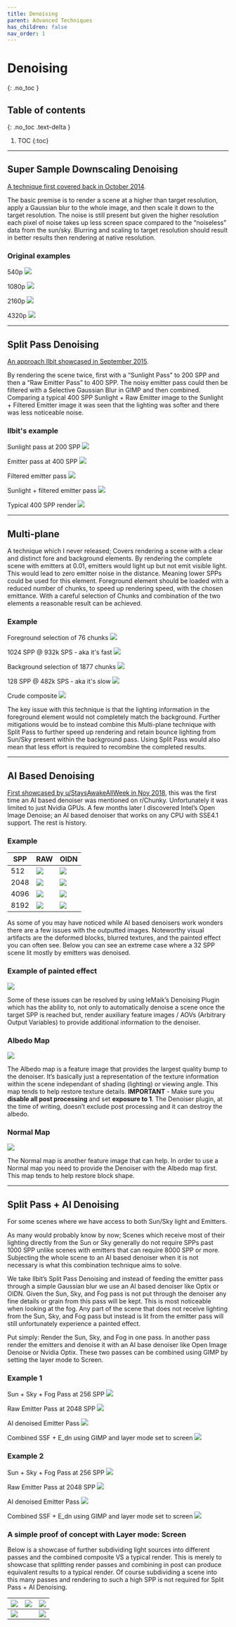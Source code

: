 ```yaml
---
title: Denoising
parent: Advanced Techniques
has_children: false
nav_order: 1
---
```


# Denoising
{: .no_toc }

## Table of contents
{: .no_toc .text-delta }

1. TOC
{:toc}

---

## Super Sample Downscaling Denoising

[A technique first covered back in October 2014](https://www.reddit.com/r/chunky/comments/2kljk1/proof_of_method_the_downscale_test/).

The basic premise is to render a scene at a higher than target resolution, apply a Gaussian blur to the whole image, and then scale it down to the target resolution. The noise is still present but given the higher resolution each pixel of noise takes up less screen space compared to the “noiseless” data from the sun/sky. Blurring and scaling to target resolution should result in better results then rendering at native resolution.

### Original examples

540p
![](./img/docs/denoising/downsample/r540p.png)

1080p
![](./img/docs/denoising/downsample/r1080p.png)

2160p
![](./img/docs/denoising/downsample/r2160p.png)

4320p
![](./img/docs/denoising/downsample/r4320p.png)

---

## Split Pass Denoising

[An approach llbit showcased in September 2015](https://www.reddit.com/r/chunky/comments/3kwknl/results_of_some_quick_experiments_with_selective/).

By rendering the scene twice, first with a “Sunlight Pass” to 200 SPP and then a “Raw Emitter Pass” to 400 SPP. The noisy emitter pass could then be filtered with a Selective Gaussian Blur in GIMP and then combined. Comparing a typical 400 SPP Sunlight + Raw Emitter image to the Sunlight + Filtered Emitter image it was seen that the lighting was softer and there was less noticeable noise.

### llbit's example

Sunlight pass at 200 SPP
![](./img/docs/denoising/split_pass/sunlight_pass.png)

Emitter pass at 400 SPP
![](./img/docs/denoising/split_pass/raw_emitter_pass.png)

Filtered emitter pass
![](./img/docs/denoising/split_pass/filtered_emitter_pass.png)

Sunlight + filtered emitter pass
![](./img/docs/denoising/split_pass/combined_post.png)

Typical 400 SPP render
![](./img/docs/denoising/split_pass/typical.png)

---

## Multi-plane

A technique which I never released; Covers rendering a scene with a clear and distinct fore and background elements. By rendering the complete scene with emitters at 0.01, emitters would light up but not emit visible light. This would lead to zero emitter noise in the distance. Meaning lower SPPs could be used for this element. Foreground element should be loaded with a reduced number of chunks, to speed up rendering speed, with the chosen emittance. With a careful selection of Chunks and combination of the two elements a reasonable result can be achieved.

### Example

Foreground selection of 76 chunks
![](./img/docs/denoising/multi-plane/mapview_fore.png)

1024 SPP @ 932k SPS - aka it's fast
![](./img/docs/denoising/multi-plane/multi-plane_fore-1024.png)

Background selection of 1877 chunks
![](./img/docs/denoising/multi-plane/mapview_back.png)

128 SPP @ 482k SPS - aka it's slow
![](./img/docs/denoising/multi-plane/multi-plane_back-128.png)

Crude composite
![](./img/docs/denoising/multi-plane/multi-plane_comp.png)

The key issue with this technique is that the lighting information in the foreground element would not completely match the background. Further mitigations would be to instead combine this Multi-plane technique with Split Pass to further speed up rendering and retain bounce lighting from Sun/Sky present within the background pass. Using Split Pass would also mean that less effort is required to recombine the completed results.

---

## AI Based Denoising

[First showcased by u/StaysAwakeAllWeek in Nov 2018](https://www.reddit.com/r/chunky/comments/a0o15p/this_simple_aibased_denoiser_tool_for_nvidia_gpus/), this was the first time an AI based denoiser was mentioned on r/Chunky. Unfortunately it was limited to just Nvidia GPUs. A few months later I discovered Intel’s Open Image Denoise; an AI based denoiser that works on any CPU with SSE4.1 support. The rest is history.

### Example
| SPP  | RAW                                               | OIDN                                                       |
|------|---------------------------------------------------|------------------------------------------------------------|
| 512  | ![](./img/docs/denoising/ai_based_dn/test-512.png)  | ![](./img/docs/denoising/ai_based_dn/test-512.denoised.png)  |
| 2048 | ![](./img/docs/denoising/ai_based_dn/test-2048.png) | ![](./img/docs/denoising/ai_based_dn/test-2048.denoised.png) |
| 4096 | ![](./img/docs/denoising/ai_based_dn/test-4096.png) | ![](./img/docs/denoising/ai_based_dn/test-4096.denoised.png) |
| 8192 | ![](./img/docs/denoising/ai_based_dn/test-8192.png) | ![](./img/docs/denoising/ai_based_dn/test-8192.denoised.png) |

As some of you may have noticed while AI based denoisers work wonders there are a few issues with the outputted images. Noteworthy visual artifacts are the deformed blocks, blurred textures, and the painted effect you can often see. Below you can see an extreme case where a 32 SPP scene lit mostly by emitters was denoised.

### Example of painted effect
![](./img/docs/denoising/ai_based_dn/HermitCraft7-32.denoised.png)

Some of these issues can be resolved by using leMaik’s Denoising Plugin which has the ability to, not only to automatically denoise a scene once the target SPP is reached but, render auxiliary feature images / AOVs (Arbitrary Output Variables) to provide additional information to the denoiser.

### Albedo Map
![](./img/docs/denoising/ai_based_dn/test.albedo.png)

The Albedo map is a feature image that provides the largest quality bump to the denoiser. It’s basically just a representation of the texture information within the scene independant of shading (lighting) or viewing angle. This map tends to help restore texture details.
**IMPORTANT** - Make sure you **disable all post processing** and set **exposure to 1**. The Denoiser plugin, at the time of writing, doesn’t exclude post processing and it can destroy the albedo.

### Normal Map
![](./img/docs/denoising/ai_based_dn/test.normal.png)

The Normal map is another feature image that can help. In order to use a Normal map you need to provide the Denoiser with the Albedo map first. This map tends to help restore block shape.

---

## Split Pass + AI Denoising

For some scenes where we have access to both Sun/Sky light and Emitters.

As many would probably know by now; Scenes which receive most of their lighting directly from the Sun or Sky generally do not require SPPs past 1000 SPP unlike scenes with emitters that can require 8000 SPP or more. Subjecting the whole scene to an AI based denoiser when it is not necessary is what this combination technique aims to solve.

We take llbit’s Split Pass Denoising and instead of feeding the emitter pass through a simple Gaussian blur we use an AI based denoiser like Optix or OIDN. Given the Sun, Sky, and Fog pass is not put through the denoiser any fine details or grain from this pass will be kept. This is most noticeable when looking at the fog. Any part of the scene that does not receive lighting from the  Sun, Sky, and Fog pass but instead is lit from the emitter pass will still unfortunately experience a painted effect.

Put simply: Render the Sun, Sky, and Fog in one pass. In another pass render the emitters and denoise it with an AI base denoiser like Open Image Denoise or Nvidia Optix. These two passes can be combined using GIMP by setting the layer mode to Screen.


### Example 1

Sun + Sky + Fog Pass at 256 SPP
![](./img/docs/denoising/split-ai/TheUncensoredLibrary_2-256.png)

Raw Emitter Pass at 2048 SPP 
![](./img/docs/denoising/split-ai/TheUncensoredLibrary_2e-2048.png)

AI denoised Emitter Pass
![](./img/docs/denoising/split-ai/TheUncensoredLibrary_2e-2048_oidn.png)

Combined SSF + E_dn using GIMP and layer mode set to screen
![](./img/docs/denoising/split-ai/TheUncensoredLibrary_2-ss256_e2048dn_s.png)

### Example 2

Sun + Sky + Fog Pass at 256 SPP
![](./img/docs/denoising/split-ai/TheUncensoredLibrary_3-256.png)

Raw Emitter Pass at 2048 SPP 
![](./img/docs/denoising/split-ai/TheUncensoredLibrary_3e-2048.png)

AI denoised Emitter Pass
![](./img/docs/denoising/split-ai/TheUncensoredLibrary_3e-2048.denoised.png)

Combined SSF + E_dn using GIMP and layer mode set to screen
![](./img/docs/denoising/split-ai/TheUncensoredLibrary_3_comp.png)

### A simple proof of concept with Layer mode: Screen

Below is a showcase of further subdividing light sources into different passes and the combined composite VS a typical render. This is merely to showcase that splitting render passes and combining in post can produce equivalent results to a typical render. Of course subdividing a scene into this many passes and rendering to such a high SPP is not required for Split Pass + AI Denoising.

| ![](./img/docs/denoising/layer_mode_screen/NoiseTest_S-8192.png) | ![](./img/docs/denoising/layer_mode_screen/NoiseTest_sky-16384.png) | ![](./img/docs/denoising/layer_mode_screen/NoiseTest_emitter-16384.png) |
|----------------------------------------------------------------|-------------------------------------------------------------------|-----------------------------------------------------------------------|
| ![](./img/docs/denoising/layer_mode_screen/NoiseTest_comp.png)   |                                                                   | ![](./img/docs/denoising/layer_mode_screen/NoiseTest_SsE-16384.png)     |